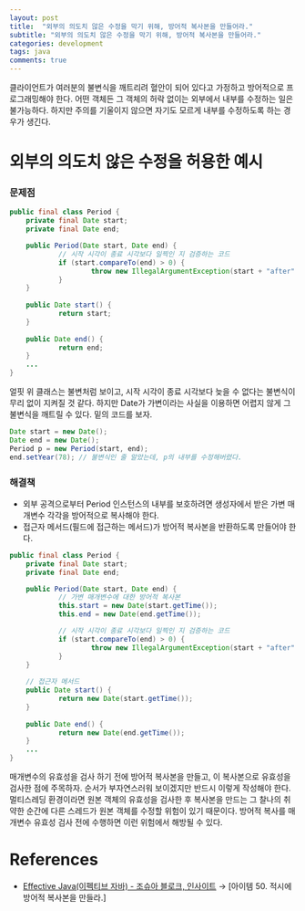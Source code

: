 ```yaml
---
layout: post
title:  "외부의 의도치 않은 수정을 막기 위해, 방어적 복사본을 만들어라."
subtitle: "외부의 의도치 않은 수정을 막기 위해, 방어적 복사본을 만들어라."
categories: development
tags: java
comments: true
---
```


클라이언트가 여러분의 불변식을 깨트리려 혈안이 되어 있다고 가정하고 방어적으로 프로그래밍해야 한다. 어떤 객체든 그 객체의 허락 없이는 외부에서 내부를 수정하는 일은 불가능하다. 하지만 주의를 기울이지 않으면 자기도 모르게 내부를 수정하도록 하는 경우가 생긴다. 

# 외부의 의도치 않은 수정을 허용한 예시

### 문제점

```java
public final class Period {
    private final Date start;
    private final Date end;

    public Period(Date start, Date end) {
            // 시작 시각이 종료 시각보다 일찍인 지 검증하는 코드
            if (start.compareTo(end) > 0) {
                    throw new IllegalArgumentException(start + "after" + end);
            }
    }
    
    public Date start() {
            return start;
    }
    
    public Date end() {
            return end;
    }
    ...
}
```

얼핏 위 클래스는 불변처럼 보이고, 시작 시각이 종료 시각보다 늦을 수 없다는 불변식이 무리 없이 지켜질 것 같다. 하지만 Date가 가변이라는 사실을 이용하면 어렵지 않게 그 불변식을 깨트릴 수 있다. 밑의 코드를 보자. 

```java
Date start = new Date();
Date end = new Date();
Period p = new Period(start, end);
end.setYear(78); // 불변식인 줄 알았는데, p의 내부를 수정해버렸다.
```

### 해결책

- 외부 공격으로부터 Period 인스턴스의 내부를 보호하려면 생성자에서 받은 가변 매개변수 각각을 방어적으로 복사해야 한다.
- 접근자 메서드(필드에 접근하는 메서드)가 방어적 복사본을 반환하도록 만들어야 한다.

```java
public final class Period {
    private final Date start;
    private final Date end;

    public Period(Date start, Date end) {
            // 가변 매개변수에 대한 방어적 복사본
            this.start = new Date(start.getTime());
            this.end = new Date(end.getTime());

            // 시작 시각이 종료 시각보다 일찍인 지 검증하는 코드
            if (start.compareTo(end) > 0) {
                    throw new IllegalArgumentException(start + "after" + end);
            }
    }
    
    // 접근자 메서드
    public Date start() {
            return new Date(start.getTime());
    }
    
    public Date end() {
            return new Date(end.getTime());
    }
    ...
}

```

매개변수의 유효성을 검사 하기 전에 방어적 복사본을 만들고, 이 복사본으로 유효성을 검사한 점에 주목하자. 순서가 부자연스러워 보이겠지만 반드시 이렇게 작성해야 한다. 멀티스레딩 환경이라면 원본 객체의 유효성을 검사한 후 복사본을 만드는 그 찰나의 취약한 순간에 다른 스레드가 원본 객체를 수정할 위험이 있기 때문이다. 방어적 복사를 매개변수 유효성 검사 전에 수행하면 이런 위험에서 해방될 수 있다.

# References

- [Effective Java(이펙티브 자바) - 조슈아 블로크, 인사이트](http://www.kyobobook.co.kr/product/detailViewKor.laf?ejkGb=KOR&mallGb=KOR&barcode=9788966262281&orderClick=LEa&Kc=) → [아이템 50. 적시에 방어적 복사본을 만들라.]